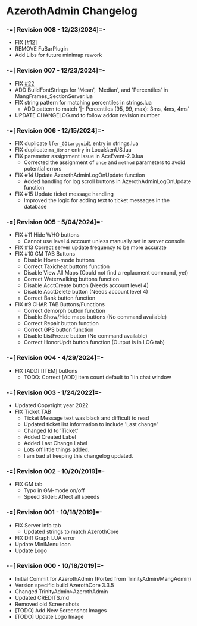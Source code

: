 # AzerothAdmin Changelog

### -=[ Revision 008 - 12/23/2024]=-
- FIX [[#12](https://github.com/superstyro/AzerothAdmin/issues/12)]
- REMOVE FuBarPlugin
- Add Libs for future minimap rework

### -=[ Revision 007 - 12/23/2024]=-
- FIX [#22](https://github.com/superstyro/AzerothAdmin/issues/22)
- ADD BuildFontStrings for 'Mean', 'Median', and 'Percentiles' in MangFrames_SectionServer.lua
- FIX string pattern for matching percentiles in strings.lua
  - ADD pattern to match '|- Percentiles (95, 99, max): 3ms, 4ms, 4ms'
- UPDATE CHANGELOG.md to follow addon revision number

### -=[ Revision 006 - 12/15/2024]=-
- FIX duplicate `lfer_GOtargguid1` entry in strings.lua
- FIX duplicate `ma_Honor` entry in Locals\enUS.lua
- FIX parameter assignment issue in AceEvent-2.0.lua
  - Corrected the assignment of `once` and `method` parameters to avoid potential errors
- FIX #14 Update AzerothAdminLogOnUpdate function
  - Added handling for log scroll buttons in AzerothAdminLogOnUpdate function
- FIX #15 Update ticket message handling
  - Improved the logic for adding text to ticket messages in the database

### -=[ Revision 005 - 5/04/2024]=-
- FIX #11 Hide WHO buttons
  - Cannot use level 4 account unless manually set in server console
- FIX #13 Correct server update frequency to be more accurate
- FIX #10 GM TAB Buttons
  - Disable Hover-mode buttons
  - Correct Taxicheat buttons function
  - Disable View All Maps (Could not find a replacment command, yet)
  - Correct Waterwalking buttons function
  - Disable AcctCreate button (Needs account level 4)
  - Disable AcctDelete button (Needs account level 4)
  - Correct Bank button function
- FIX #9 CHAR TAB Buttons/Functions
  - Correct demorph button function
  - Disable Show/Hide maps buttons (No command available)
  - Correct Repair button function
  - Correct GPS button function
  - Disable ListFreeze button (No command available)
  - Correct HonorUpdt button function (Output is in LOG tab)

### -=[ Revision 004 - 4/29/2024]=-
- FIX [ADD] [ITEM] buttons
  - TODO: Correct [ADD] item count default to 1 in chat window

### -=[ Revision 003 - 1/24/2022]=-
- Updated Copyright year 2022
- FIX Ticket TAB
  - Ticket Message text was black and difficult to read
  - Updated ticket list information to include 'Last change'
  - Changed Id to 'Ticket'
  - Added Created Label
  - Added Last Change Label
  - Lots off little things added.
  - I am bad at keeping this changelog updated.

### -=[ Revision 002 - 10/20/2019]=-
- FIX GM tab
  - Typo in GM-mode on/off
  - Speed Slider: Affect all speeds

### -=[ Revision 001 - 10/18/2019]=-
- FIX Server info tab
  - Updated strings to match AzerothCore
- FIX Diff Graph LUA error
- Update MiniMenu Icon
- Update Logo

### -=[ Revision 000 - 10/18/2019]=-
- Initial Commit for AzerothAdmin (Ported from TrinityAdmin/MangAdmin)
- Version specific build AzerothCore 3.3.5
- Changed TrinityAdmin>AzerothAdmin
- Updated CREDITS.md
- Removed old Screenshots
- [TODO] Add New Screenshot Images
- [TODO] Update Logo Image
